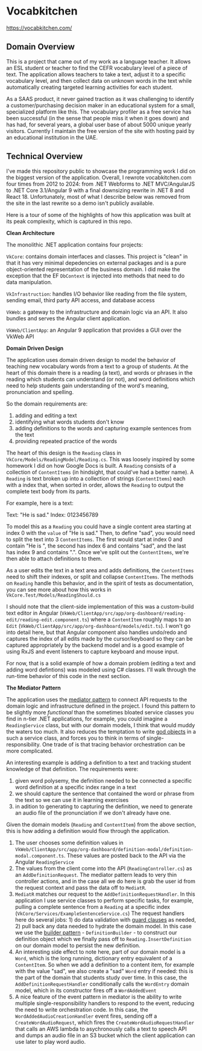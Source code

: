 # Vocabkitchen

https://vocabkitchen.com/

## Domain Overview

This is a project that came out of my work as a language teacher. It allows an ESL student or teacher to find the CEFR vocabulary level of a piece of text. The application allows teachers to take a text, adjust it to a specific vocabulary level, and then collect data on unknown words in the text while automatically creating targeted learning activities for each student.

As a SAAS product, it never gained traction as it was challenging to identify a customer/purchasing decision maker in an educational system for a small, specialized platform like this. The vocabulary profiler as a free service has been successful (in the sense that people miss it when it goes down) and has had, for several years, a global user base of about 5000 unique yearly visitors. Currently I maintain the free version of the site with hosting paid by an educational institution in the UAE.

## Technical Overview

I've made this repository public to showcase the programming work I did on the biggest version of the application. Overall, I rewrote vocabkitchen.com four times from 2012 to 2024: from .NET Webforms to .NET MVC/AngularJS to .NET Core 3.1/Angular 9 with a final downsizing rewrite in .NET 8 and React 18. Unfortunately, most of what I describe below was removed from the site in the last rewrite so a demo isn't publicly available.

Here is a tour of some of the highlights of how this application was built at its peak complexity, which is captured in this repo.

**Clean Architecture**

The monolithic .NET application contains four projects:

`VkCore`: contains domain interfaces and classes. This project is "clean" in that it has very minimal depedencies on external packages and is a pure object-oriented representation of the business domain. I did make the exception that the EF `DbContext` is injected into methods that need to do data manipulation.

`VkInfrastruction`: handles I/O behavior like reading from the file system, sending email, third party API access, and database access

`VkWeb`: a gateway to the infrastructure and domain logic via an API. It also bundles and serves the Angular client application.

`VkWeb/ClientApp`: an Angular 9 application that provides a GUI over the VkWeb API

**Domain Driven Design**

The application uses domain driven design to model the behavior of teaching new vocabulary words from a text to a group of students. At the heart of this domain there is a reading (a text), and words or phrases in the reading which students can understand (or not), and word definitions which need to help students gain understanding of the word's meaning, pronunciation and spelling.

So the domain requirements are:

1. adding and editing a text
1. identifying what words students don't know
1. adding definitions to the words and capturing example sentences from the text
1. providing repeated practice of the words

The heart of this design is the `Reading` class in `VkCore/Models/ReadingModel/Reading.cs`. This was loosely inspired by some homework I did on how Google Docs is built. A `Reading` consists of a collection of `ContentItems` (in hindsight, that could've had a better name). A `Reading` is text broken up into a collection of strings (`ContentItems`) each with a index that, when sorted in order, allows the `Reading` to output the complete text body from its parts.

For example, here is a text:

Text: "He is sad."
Index: 0123456789

To model this as a `Reading` you could have a single content area starting at index 0 with the `value` of "He is sad." Then, to define "sad", you would need to split the text into 3 `ContentItems`. The first would start at index 0 and contain "He is ", the second has index 6 and contains "sad", and the last has index 9 and contains ".". Once we've split out the `ContentItems`, we're then able to attach definitions to them.

As a user edits the text in a text area and adds definitions, the `ContentItems` need to shift their indexes, or split and collapse `ContentItems`. The methods on `Reading` handle this behavior, and in the spirit of tests as documentation, you can see more about how this works in `VkCore.Test/Models/ReadingShould.cs`

I should note that the client-side implementation of this was a custom-build text editor in Angular (`VkWeb/ClientApp/src/app/org-dashboard/reading-edit/reading-edit.component.ts`) where a `ContentItem` roughly maps to an `Edit` (`VkWeb/ClientApp/src/app/org-dashboard/models/edit.ts`). I won't go into detail here, but that Angular component also handles undo/redo and captures the index of all edits made by the cursor/keyboard so they can be captured appropriately by the backend model and is a good example of using RxJS and event listeners to capture keyboard and mouse input.

For now, that is a solid example of how a domain problem (editing a text and adding word defintions) was modeled using C# classes. I'll walk through the run-time behavior of this code in the next section.

**The Mediator Pattern**

The application uses the [mediator pattern](https://github.com/jbogard/MediatR/wiki) to connect API requests to the domain logic and infrastructure defined in the project. I found this pattern to be slightly more _functional_ than the sometimes bloated service classes you find in n-tier .NET applications, for example, you could imagine a `ReadingService` class, but with our domain models, I think that would muddy the waters too much. It also reduces the temptation to write [god objects](https://en.wikipedia.org/wiki/God_object) in a such a service class, and forces you to think in terms of single-responsibility. One trade of is that tracing behavior orchestration can be more complicated.

An interesting example is adding a definition to a text and tracking student knowledge of that definition. The requirements were:

1. given word polysemy, the definition needed to be connected a specific word definition at a specific index range in a text
1. we should capture the sentence that contained the word or phrase from the text so we can use it in learning exercises
1. in adition to generating to capturing the definition, we need to generate an audio file of the pronunciation if we don't already have one.

Given the domain models (`Reading` and `ContentItem`) from the above section, this is how adding a definition would flow through the application.

1. The user chooses some definition values in `VkWeb/ClientApp/src/app/org-dashboard/definition-modal/definition-modal.component.ts`. These values are posted back to the API via the Angular `ReadingService`
1. The values from the client come into the API (`ReadingController.cs`) as an `AddDefinitionRequest`. The mediator pattern leads to very thin controller actions, and in the case all we do here is grab the user id from the request context and pass the data off to `MediatR`.
1. `MediatR` matches our request to the `AddDefinitionRequestHandler`. In this application I use service classes to perform specific tasks, for example, pulling a complete sentence from a `Reading` at a specific index (`VkCore/Services/ExampleSentenceService.cs`) The request handlers here do several jobs: 1) do data validation with [guard clauses](<https://en.wikipedia.org/wiki/Guard_(computer_science)>) as needed, 2) pull back any data needed to hydrate the domain model. In this case we use the [builder pattern](https://en.wikipedia.org/wiki/Builder_pattern) - `DefinitionBuilder` - to construct our definition object which we finally pass off to `Reading.InsertDefinition` on our domain model to persist the new definition.
1. An interesting side effect to note here, part of our domain model is a `Word`, which is the long running, dictionary entry equivalent of a `ContentItem`. So when we add a definition to a content item, for example with the value "sad", we also create a "sad" `Word` entry if needed: this is the part of the domain that students study over time. In this case, the `AddDefinitionRequestHandler` conditionally calls the `WordEntry` domain model, which in its constructor fires off a `WordAddedEvent`
1. A nice feature of the event pattern in mediator is the ability to write multiple single-responsibility handlers to respond to the event, reducing the need to write orchestration code. In this case, the `WordAddedAudioCreationHandler` event fires, sending off a `CreateWordAudioRequest`, which fires the `CreateWordAudioRequestHandler` that calls an AWS lambda to asychronously calls a text to speech API and dumps an audio file in an S3 bucket which the client application can use later to play word audio.
